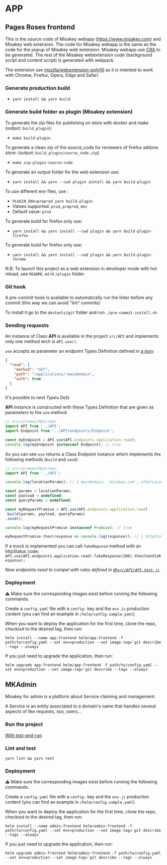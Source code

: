 # APP

## Pages Roses frontend

This is the source code of Misakey webapp (https://www.misakey.com) and Misakey web extension. 
The code for Misakey webapp is the same as the code for the popup of Misakey web extension. 
Misakey webapp use [CRA](https://github.com/facebook/create-react-app) to be generated.
The rest of the Misakey webextension code (background script and content script) is generated with webpack.

The extension use [mozilla/webextension-polyfill](https://github.com/mozilla/webextension-polyfill) as it is intented to work with Chrome, Firefox, Opera, Edge and Safari.

### Generate production build 

- `yarn install && yarn build`

### Generate build folder as plugin (Misakey extension)

To generate the zip files for publishing on store with docker and make (output: `build_plugin`):
- `make build-plugin`

To generate a clean zip of the source_code for reviewers of firefox addons store: (output: `build_plugin/source_code.zip`)
- `make zip-plugin-source-code`

To generate an output folder for the web extension use:
- `yarn install && yarn --cwd plugin install && yarn build-plugin`

To use different env files, use :
- `PLUGIN_ENV=preprod yarn build-plugin`
- Values supported: `prod`, `preprod`, `dev`
-  Default value: `prod`

To generate build for firefox only use:
- `yarn install && yarn install --cwd plugin && yarn build-plugin-firefox`

To generate build for firefox only use:
- `yarn install && yarn install --cwd plugin && yarn build-plugin-chrome`

N.B: To launch this project as a web extension in developer mode with hot reload, see `README.md` in `/plugin` folder.

### Git hook

A pre-commit hook is available to automatically run the linter before any commit
(this way we can avoid "lint" commits)

To install it go to the `devtools/git` folder and run `./pre-commit-install.sh`

### Sending requests

An instance of Class **API** is available in the project `src/API`
and implements only one method wich is `API.use()`.

`use` accepts as parameter an endpoint Types Definition defined in 
[a json](src/API/endpoints/application/index.json):
```json
{
  "read": {
    "method": "GET",
    "path": "/applications/:mainDomain",
    "auth": true
  }
}
```
*It's possible to nest Types Defs*

**API** instance is constructed with these Types Definition
that are given as parameters to the `use` method:

```javascript
// src/screens/MyScreen
import API from '../API';
import Endpoint from '../API/endpoints/Endpoint';

const myEndpoint = API.use(API.endpoints.application.read);
console.log(myEndpoint instanceof Endpoint); // true
```
As you can see `use` returns a Class Endpoint instance which implements
the following methods (`build` and `send`):
```javascript
// src/screens/MyScreen
import API from '../API';

console.log(locationParams); // { mainDomain: 'misakey.com', otherLocationParam: true }

const params = locationParams;
const payload = undefined;
const queryParams = undefined;

const myRequestPromise = API.use(API.endpoints.application.read)
.build(params, payload, queryParams)
.send();

console.log(myRequestPromise instanceof Promise); // true

myRequestPromise.then(response => console.log(response)); // { httpStatus: 200, body: {} }
```
If a mock is implemented you can call `fakeReponse` method with an httpStatus code:
`API.use(API.endpoints.application.read).fakeResponse(200).then(handleResponse);`

*New endpoints need to compel with rules
defined in [@`src/API/API.test.js`](src/API/API.test.js)*

### Deployment

:warning: Make sure the corresponding images exist before running the following commands.

Create a `config.yaml` file with a `config:` key and the `env.js` production content (you can find an example in `/helm/config.sample.yaml`)

When you want to deploy the application for the first time, clone the repo, checkout to the desired tag, then run:

```
helm install --name app-frontend helm/app-frontend -f path/to/config.yaml --set env=production --set image.tag=`git describe --tags --always`

```

If you just need to upgrade the application, then run:
```
helm upgrade app-frontend helm/app-frontend -f path/to/config.yaml --set env=production --set image.tag=`git describe --tags --always`
```


## MKAdmin
Misakey for admin is a platform about Service claiming and management.

A Service is an entity associated to a domain's name that handles several
aspects of like requests, sso, users...

### Run the project
[With test-and-run](https://gitlab.com/Misakey/test-and-run?nav_source=navbar#run)

### Lint and test
```shell
yarn lint && yarn test
```

### Deployment

:warning: Make sure the corresponding images exist before running the following commands.

Create a `config.yaml` file with a `config:` key and the `env.js` production content (you can find an example in `/helm/config.sample.yaml`)

When you want to deploy the application for the first time, clone the repo, checkout to the desired tag, then run:

```
helm install --name admin-frontend helm/admin-frontend -f path/to/config.yaml --set env=production --set image.tag=`git describe --tags --always`

```

If you just need to upgrade the application, then run:
```
helm upgrade admin-frontend helm/admin-frontend -f path/to/config.yaml --set env=production --set image.tag=`git describe --tags --always`
```
